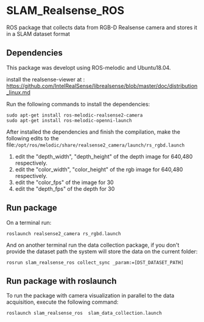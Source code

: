 # SLAM_Realsense_ROS
ROS package that collects data from RGB-D Realsense camera and stores it in a SLAM dataset format

## Dependencies
This package was developt using ROS-melodic and Ubuntu18.04. </br>

install the realsense-viewer at : https://github.com/IntelRealSense/librealsense/blob/master/doc/distribution_linux.md </br>

Run the following commands to install the dependencies:

```
sudo apt-get install ros-melodic-realsense2-camera
sudo apt-get install ros-melodic-openni-launch
```

After installed the dependencies and finish the compilation, make the following edits to the file:```/opt/ros/melodic/share/realsense2_camera/launch/rs_rgbd.launch ``` </br>
1.    edit the "depth_width", "depth_height" of the depth image for 640,480 respectively.
2.    edit the "color_width", "color_height" of the rgb image  for 640,480 respectively.
3.    edit the "color_fps" of the image for 30
4.    edit the "depth_fps" of the depth for 30

## Run package
On a terminal run: 
```
roslaunch realsense2_camera rs_rgbd.launch
```
And on another terminal run the data collection package, if you don't provide the dataset path the system will store the data on the current folder:
```
rosrun slam_realsense_ros collect_sync _param:=[DST_DATASET_PATH]
```

## Run package with roslaunch
To run the package with camera visualization in parallel to the data acquisition, execute the following command:
```
roslaunch slam_realsense_ros  slam_data_collection.launch
```

